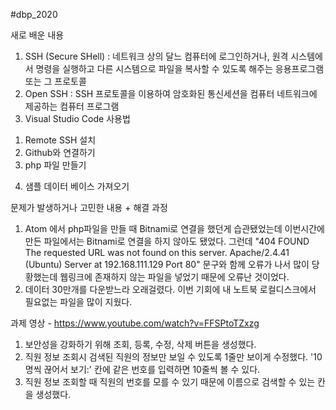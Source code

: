 #dbp_2020

새로 배운 내용 
1. SSH (Secure SHell) : 네트워크 상의 달느 컴퓨터에 로그인하거나, 원격 시스템에서 명령을 실행하고 다른 시스템으로 파일을 복사할 수 있도록 해주는 응용프로그램 또는 그 프로토콜
2. Open SSH : SSH 프로토콜을 이용하여 암호화된 통신세션을 컴퓨터 네트워크에 제공하는 컴퓨터 프로그램
3. Visual Studio Code 사용법
 1) Remote SSH 설치
 2) Github와 연결하기
 3) php 파일 만들기
4. 샘플 데이터 베이스 가져오기 

문제가 발생하거나 고민한 내용 + 해결 과정
1. Atom 에서 php파일을 만들 때 Bitnami로 연결을 했던게 습관됐었는데 이번시간에 만든 파일에서는 Bitnami로 연결을 하지 않아도 됐었다.
그런데 
"404 FOUND The requested URL was not found on this server. Apache/2.4.41 (Ubuntu) Server at 192.168.111.129 Port 80" 
문구와 함께 오류가 나서 많이 당황했는데 웹링크에 존재하지 않는 파일을 넣었기 때문에 오류난 것이었다. 
2. 데이터 30만개를 다운받느라 오래걸렸다. 이번 기회에 내 노트북 로컬디스크에서 필요없는 파일을 많이 지웠다.

과제 영상 - https://www.youtube.com/watch?v=FFSPtoTZxzg
1. 보안성을 강화하기 위해 조회, 등록, 수정, 삭제 버튼을 생성했다.
2. 직원 정보 조회시 검색된 직원의 정보만 보일 수 있도록 1줄만 보이게 수정했다. '10명씩 끊어서 보기:' 칸에 같은 번호를 입력하면 10줄씩 볼 수 있다.
3. 직원 정보 조회할 때 직원의 번호를 모를 수 있기 때문에 이름으로 검색할 수 있는 칸을 생성했다.
